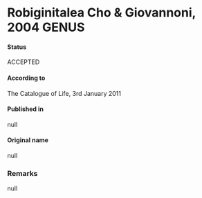 # Robiginitalea Cho & Giovannoni, 2004 GENUS

#### Status
ACCEPTED

#### According to
The Catalogue of Life, 3rd January 2011

#### Published in
null

#### Original name
null

### Remarks
null